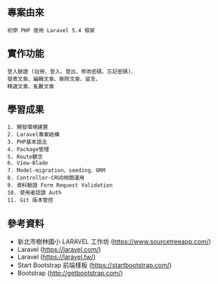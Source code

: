 專案由來
------
	初學 PHP 使用 Laravel 5.4 框架

實作功能
------
	登入驗證 (註冊、登入、登出、修改密碼、忘記密碼)、
	發表文章、編輯文章、刪除文章、留言、
	精選文章、亂數文章

學習成果
------
	1. 開發環境建置
	2. Laravel專案結構
	3. PHP基本語法
	4. Package管理
	5. Route觀念
	6. View-Blade
	7. Model-migration、seeding、ORM
	8. Controller-CRUD相關運用
	9. 資料驗證 Form Request Validation
	10. 使用者認證 Auth
	11. Git 版本管控

參考資料
------
* 新北市樹林國小 LARAVEL 工作坊 (https://www.sourcetreeapp.com/)
* Laravel (https://laravel.com/)
* Laravel (https://laravel.tw/)
* Start Bootstrap 前端樣板 (https://startbootstrap.com/)
* Bootstrap (http://getbootstrap.com/)
